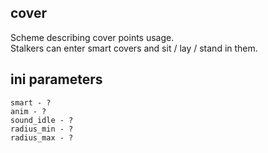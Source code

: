 ## cover

Scheme describing cover points usage. <br/>
Stalkers can enter smart covers and sit / lay / stand in them.

## ini parameters

```
smart - ?
anim - ?
sound_idle - ?
radius_min - ?
radius_max - ?
```
